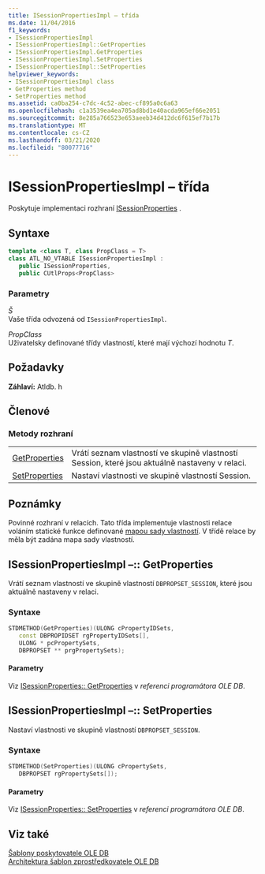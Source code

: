 ```yaml
---
title: ISessionPropertiesImpl – třída
ms.date: 11/04/2016
f1_keywords:
- ISessionPropertiesImpl
- ISessionPropertiesImpl::GetProperties
- ISessionPropertiesImpl.GetProperties
- ISessionPropertiesImpl.SetProperties
- ISessionPropertiesImpl::SetProperties
helpviewer_keywords:
- ISessionPropertiesImpl class
- GetProperties method
- SetProperties method
ms.assetid: ca0ba254-c7dc-4c52-abec-cf895a0c6a63
ms.openlocfilehash: c1a3539ea4ea705ad8bd1e40acda965ef66e2051
ms.sourcegitcommit: 8e285a766523e653aeeb34d412dc6f615ef7b17b
ms.translationtype: MT
ms.contentlocale: cs-CZ
ms.lasthandoff: 03/21/2020
ms.locfileid: "80077716"
---
```

# <a name="isessionpropertiesimpl-class"></a>ISessionPropertiesImpl – třída

Poskytuje implementaci rozhraní [ISessionProperties](/previous-versions/windows/desktop/ms713721(v=vs.85)) .

## <a name="syntax"></a>Syntaxe

```cpp
template <class T, class PropClass = T>
class ATL_NO_VTABLE ISessionPropertiesImpl :
   public ISessionProperties,
   public CUtlProps<PropClass>
```

### <a name="parameters"></a>Parametry

*Š*<br/>
Vaše třída odvozená od `ISessionPropertiesImpl`.

*PropClass*<br/>
Uživatelsky definované třídy vlastností, které mají výchozí hodnotu *T*.

## <a name="requirements"></a>Požadavky

**Záhlaví:** Atldb. h

## <a name="members"></a>Členové

### <a name="interface-methods"></a>Metody rozhraní

|||
|-|-|
|[GetProperties](#getproperties)|Vrátí seznam vlastností ve skupině vlastností Session, které jsou aktuálně nastaveny v relaci.|
|[SetProperties](#setproperties)|Nastaví vlastnosti ve skupině vlastností Session.|

## <a name="remarks"></a>Poznámky

Povinné rozhraní v relacích. Tato třída implementuje vlastnosti relace voláním statické funkce definované [mapou sady vlastností](../../data/oledb/begin-propset-map.md). V třídě relace by měla být zadána mapa sady vlastností.

## <a name="isessionpropertiesimplgetproperties"></a><a name="getproperties"></a>ISessionPropertiesImpl –:: GetProperties

Vrátí seznam vlastností ve skupině vlastností `DBPROPSET_SESSION`, které jsou aktuálně nastaveny v relaci.

### <a name="syntax"></a>Syntaxe

```cpp
STDMETHOD(GetProperties)(ULONG cPropertyIDSets,
   const DBPROPIDSET rgPropertyIDSets[],
   ULONG * pcPropertySets,
   DBPROPSET ** prgPropertySets);
```

#### <a name="parameters"></a>Parametry

Viz [ISessionProperties:: GetProperties](/previous-versions/windows/desktop/ms723643(v=vs.85)) v *referenci programátora OLE DB*.

## <a name="isessionpropertiesimplsetproperties"></a><a name="setproperties"></a>ISessionPropertiesImpl –:: SetProperties

Nastaví vlastnosti ve skupině vlastností `DBPROPSET_SESSION`.

### <a name="syntax"></a>Syntaxe

```cpp
STDMETHOD(SetProperties)(ULONG cPropertySets,
   DBPROPSET rgPropertySets[]);
```

#### <a name="parameters"></a>Parametry

Viz [ISessionProperties:: SetProperties](/previous-versions/windows/desktop/ms714405(v=vs.85)) v *referenci programátora OLE DB*.

## <a name="see-also"></a>Viz také

[Šablony poskytovatele OLE DB](../../data/oledb/ole-db-provider-templates-cpp.md)<br/>
[Architektura šablon zprostředkovatele OLE DB](../../data/oledb/ole-db-provider-template-architecture.md)